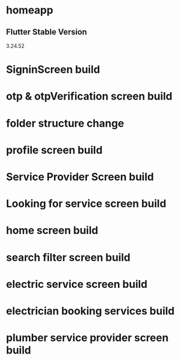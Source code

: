# homeapp

## Flutter Stable Version 

3.24.52 

# SigninScreen build
# otp & otpVerification screen build
# folder structure change
# profile screen build
# Service Provider Screen build
# Looking for service screen build
# home screen build
# search filter screen build
# electric service screen build
# electrician booking services build
# plumber service provider screen build